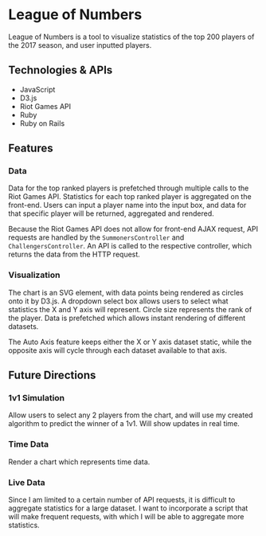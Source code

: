 # League of Numbers

League of Numbers is a tool to visualize statistics of the top 200 players of the 2017 season, and user inputted players.


## Technologies & APIs
* JavaScript
* D3.js
* Riot Games API
* Ruby
* Ruby on Rails


## Features

### Data

Data for the top ranked players is prefetched through multiple calls to the Riot Games API. Statistics for each top ranked player is aggregated on the front-end. Users can input a player name into the input box, and data for that specific player will be returned, aggregated and rendered.

Because the Riot Games API does not allow for front-end AJAX request, API requests are handled by the `SummonersController` and `ChallengersController`.
An API is called to the respective controller, which returns the data from the HTTP request.

### Visualization

The chart is an SVG element, with data points being rendered as circles onto it by D3.js. A dropdown select box allows users to select what statistics the X and Y axis will represent. Circle size represents the rank of the player. Data is prefetched which allows instant rendering of different datasets.

The Auto Axis feature keeps either the X or Y axis dataset static, while the opposite axis will cycle through each dataset available to that axis.

## Future Directions

### 1v1 Simulation

Allow users to select any 2 players from the chart, and will use my created algorithm to predict the winner of a 1v1. Will show updates in real time.

### Time Data

Render a chart which represents time data.

### Live Data

Since I am limited to a certain number of API requests, it is difficult to aggregate statistics for a large dataset. I want to incorporate a script that will make frequent requests, with which I will be able to aggregate more statistics.
